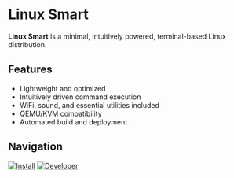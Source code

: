 # Linux Smart

**Linux Smart** is a minimal, intuitively powered, terminal-based Linux distribution.

## Features
- Lightweight and optimized
- Intuitively driven command execution
- WiFi, sound, and essential utilities included
- QEMU/KVM compatibility
- Automated build and deployment

## Navigation
[![Install](https://img.icons8.com/?size=100&id=37823&format=png&color=22C3E6)](https://github.com/linux-smart/linux-smart/blob/main/docs/INSTALL.md)
[![Developer](https://img.icons8.com/?size=100&id=SQzCuGgBP3on&format=png&color=22C3E6)](https://github.com/linux-smart/linux-smart/blob/main/docs/INSTALL.md)




